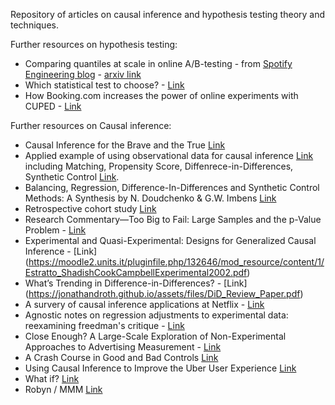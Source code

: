 Repository of articles on causal inference and hypothesis testing theory and techniques.

Further resources on hypothesis testing:
  - Comparing quantiles at scale in online A/B-testing - from [Spotify Engineering blog](https://engineering.atspotify.com/2022/03/comparing-quantiles-at-scale-in-online-a-b-testing/) - [arxiv link](https://arxiv.org/pdf/2202.10992.pdf)
  - Which statistical test to choose? - [Link](https://datatricks.co.uk/statistical-tests-in-r)
  - How Booking.com increases the power of online experiments with CUPED - [Link](https://booking.ai/how-booking-com-increases-the-power-of-online-experiments-with-cuped-995d186fff1d)

Further resources on Causal inference:
  - Causal Inference for the Brave and the True [Link](https://matheusfacure.github.io/python-causality-handbook/landing-page.html)
  - Applied example of using observational data for causal inference [Link](https://towardsdatascience.com/an-ultimate-guide-to-matching-and-propensity-score-matching-644395c46616) including Matching, Propensity Score, Diffenrece-in-Differences, Synthetic Control [Link](https://www.youtube.com/watch?v=1PQfeDT8zXM).
  - Balancing, Regression, Difference-In-Differences and Synthetic Control Methods: A Synthesis by N. Doudchenko & G.W. Imbens [Link](https://arxiv.org/pdf/1610.07748v1.pdf)
  - Retrospective cohort study [Link](https://en.wikipedia.org/wiki/Retrospective_cohort_study)
  - Research Commentary—Too Big to Fail: Large Samples and the p-Value Problem - [Link](http://www.stat.ntu.edu.tw/download/%E6%95%99%E5%AD%B8%E6%96%87%E4%BB%B6/bigdata/Research%20Commentary%20-%20Too%20Big%20to%20Fail%20Large%20Samples%20and%20the%20p-Value%20Problem.pdf)
  - Experimental and Quasi-Experimental: Designs for Generalized Causal Inference - [Link] (https://moodle2.units.it/pluginfile.php/132646/mod_resource/content/1/Estratto_ShadishCookCampbellExperimental2002.pdf)
  - What’s Trending in Difference-in-Differences? - [Link] (https://jonathandroth.github.io/assets/files/DiD_Review_Paper.pdf)
  - A survery of causal inference applications at Netflix - [Link](https://netflixtechblog.com/a-survey-of-causal-inference-applications-at-netflix-b62d25175e6f)
  - Agnostic notes on regression adjustments to experimental data: reexamining freedman's critique - [Link](https://arxiv.org/pdf/1208.2301.pdf)
  - Close Enough? A Large-Scale Exploration of Non-Experimental Approaches to Advertising Measurement - [Link](https://arxiv.org/pdf/2201.07055.pdf)
  - A Crash Course in Good and Bad Controls [Link](https://ftp.cs.ucla.edu/pub/stat_ser/r493.pdf)
  - Using Causal Inference to Improve the Uber User Experience [Link](https://www.uber.com/en-DE/blog/causal-inference-at-uber/)
  - What if? [Link](https://www.hsph.harvard.edu/miguel-hernan/causal-inference-book/)
  - Robyn / MMM [Link](https://facebookexperimental.github.io/Robyn/)
